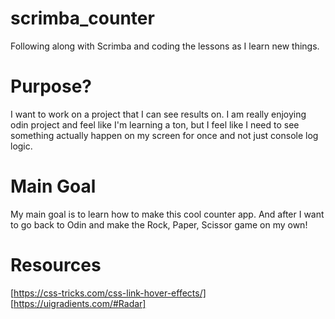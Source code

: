 # scrimba_counter

Following along with Scrimba and coding the lessons as I learn new things.

# Purpose?

I want to work on a project that I can see results on.
I am really enjoying odin project and feel like I'm
learning a ton, but I feel like I need to see something
actually happen on my screen for once and not just
console log logic.

# Main Goal

My main goal is to learn how to make this cool counter app.
And after I want to go back to Odin and make the Rock, Paper, Scissor game on my own!

# Resources

[https://css-tricks.com/css-link-hover-effects/]
[https://uigradients.com/#Radar]
